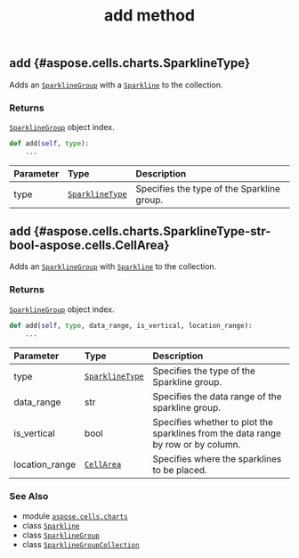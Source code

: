 ﻿---
title: add method
second_title: Aspose.Cells for Python via .NET API References
description: 
type: docs
weight: 20
url: /aspose.cells.charts/sparklinegroupcollection/add/
is_root: false
---

## add {#aspose.cells.charts.SparklineType}

Adds an [`SparklineGroup`](/cells/python-net/aspose.cells.charts/sparklinegroup) with a [`Sparkline`](/cells/python-net/aspose.cells.charts/sparkline) to the collection.


### Returns 


[`SparklineGroup`](/cells/python-net/aspose.cells.charts/sparklinegroup) object index.


```python
def add(self, type):
    ...
```


| Parameter | Type | Description |
| :- | :- | :- |
| type | [`SparklineType`](/cells/python-net/aspose.cells.charts/sparklinetype) | Specifies the type of the Sparkline group. |


## add {#aspose.cells.charts.SparklineType-str-bool-aspose.cells.CellArea}

Adds an [`SparklineGroup`](/cells/python-net/aspose.cells.charts/sparklinegroup) with [`Sparkline`](/cells/python-net/aspose.cells.charts/sparkline) to the collection.


### Returns 


[`SparklineGroup`](/cells/python-net/aspose.cells.charts/sparklinegroup) object index.


```python
def add(self, type, data_range, is_vertical, location_range):
    ...
```


| Parameter | Type | Description |
| :- | :- | :- |
| type | [`SparklineType`](/cells/python-net/aspose.cells.charts/sparklinetype) | Specifies the type of the Sparkline group. |
| data_range | str | Specifies the data range of the sparkline group. |
| is_vertical | bool | Specifies whether to plot the sparklines from the data range by row or by column. |
| location_range | [`CellArea`](/cells/python-net/aspose.cells/cellarea) | Specifies where the sparklines to be placed. |



### See Also
* module [`aspose.cells.charts`](../../)
* class [`Sparkline`](/cells/python-net/aspose.cells.charts/sparkline)
* class [`SparklineGroup`](/cells/python-net/aspose.cells.charts/sparklinegroup)
* class [`SparklineGroupCollection`](/cells/python-net/aspose.cells.charts/sparklinegroupcollection)

